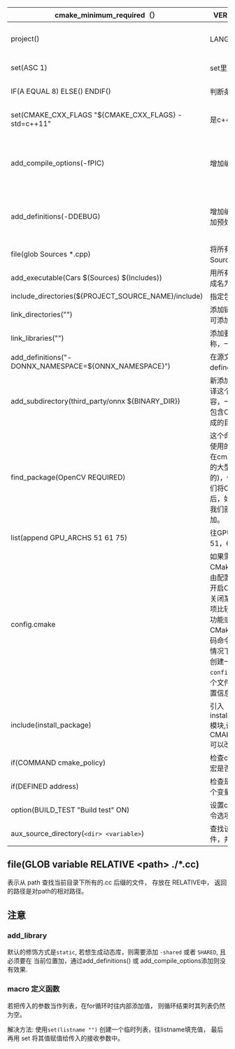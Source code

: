   | cmake_minimum_required（）                            | VERSION后面加版本号                                          | 表示所需最小版本                                             |
  | ----------------------------------------------------- | ------------------------------------------------------------ | ------------------------------------------------------------ |
  | project()                                             | LANGUAGE 加  C  CXX                                          | 表示需要的编程语言，LANGUAGE可省略                           |
  | set(ASC  1)                                           | set里面分别为变量和值                                        | 给变量赋值，包括宏变量                                       |
  | IF(A  EQUAL  8)    ELSE()    ENDIF()                  | 判断条件                                                     | IF里面为条件，后面可接set语句                                |
  | set(CMAKE_CXX_FLAGS  "${CMAKE_CXX_FLAGS}  -std=c++11" | 是c++的编译选项                                              | 代表加入c++11支持，类似的语句有add_compile_options           |
  | add_compile_options(-fPIC)                            | 增加编译选项                                                 | -fPIC代表产生与位置无关的代码，及产生的都是相对位置，代表可以在任何地方执行，动态库必备。 |
  | add_definitions(-DDEBUG)                              | 增加编译选项，也可以增加预处理定义                           | 例如，add_definitions(-DDEBUG)，和add_compile_options基本相同 |
  | file(glob Sources *.cpp)                              | 将所有的.cpp存到Sources中                                    |                                                              |
  | add_executable(Cars $(Sources) $(Includes))           | 用所有.cpp，.h文件编译成名为Cars的可执行文件                 |                                                              |
  | include_directories(${PROJECT_SOURCE_NAME}/include)   | 指定包含头文件的目录                                         |                                                              |
  | link_directories("")                                  | 添加链接库的路径，一次可添加多个                             |                                                              |
  | link_libraries("")                                    | 添加要链接的库文件名称，一次可添加多个                       |                                                              |
  | add_definitions("-DONNX_NAMESPACE=${ONNX_NAMESPACE}") | 在源文件的编译中添加-D define标志。                          |                                                              |
  | add_subdirectory(third_party/onnx ${BINARY_DIR})   | 新添加一个目录位置，编译这个目录中所有的内容，一般这个目录中也会包含CMakeLists文件, 生成的目录由自己指定 |                                                              |
  | find_package(OpenCV REQUIRED)                         | 这个命令是cmake中经常使用的命令，如果我们想在cmake中使用一些其他的大型开源项目(编译好的)，例如OpenCV，在我们将OpenCV编译好之后，如果我们想使用它，我们就可以在cmake中添加。 |                                                              |
  | list(append GPU_ARCHS  51 61 75)                      | 往GPU_ARCHS里面添加51，61，75变量                            |                                                              |
  | config.cmake                                          | 如果需要我们的CMakeLists有一定的自由配置，比如，我们需要开启CUDA的支持，或者关闭某个功能。如果功能项比较多的话，每次增加功能或者修改，直接在CMakeLists中写一堆代码命令会很麻烦。在这种情况下的话，最好是另外创建一个名为`config.cmake`的文件，这个文件中填写了我们的配置信息(举个例子)： |                                                              |
  | include(install_package)                              | 引入install_package.cmake模块,设置CMAKE_MODULE_PATH可以改变他的当前目录 |                                                              |
  | if(COMMAND cmake_policy)                              | 检查cmake_policy函数或宏是否被定义                           |                                                              |
  | if(DEFINED address)                                   | 检查是否定义address这个变量                                  |                                                              |
  | option(BUILD_TEST  "Build  test"  ON)                 | 设置cmake编译时链接命令选项，默认为ON                        |                                                              |
  | aux_source_directory(`<dir> <variable>`)              | 查找该目录下的所有源文件，并将值赋予`variable`


## file(GLOB variable RELATIVE \<path\>  ./*.cc)

表示从 path 查找当前目录下所有的.cc 后缀的文件， 存放在 RELATIVE中， 返回的路径是对path的相对路径。


## 注意

### add_library

默认的修饰方式是`static`, 若想生成动态库，则需要添加 `-shared` 或者 `SHARED`, 且必须要在
当前位置加，通过add_definitions() 或 add_compile_options添加则没有效果.


### macro 定义函数

若把传入的参数当作列表，在for循环时往内部添加值， 则循环结束时其列表仍然为空。

解决方法:
使用`set(listname "")` 创建一个临时列表，往listname填充值， 最后再用 set 将其值赋值给传入的接收参数中。
